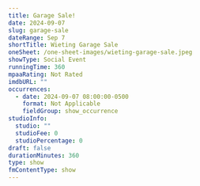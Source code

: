 ```yaml
---
title: Garage Sale!
date: 2024-09-07
slug: garage-sale
dateRange: Sep 7
shortTitle: Wieting Garage Sale
oneSheet: /one-sheet-images/wieting-garage-sale.jpeg
showType: Social Event
runningTime: 360
mpaaRating: Not Rated
imdbURL: ""
occurrences:
  - date: 2024-09-07 08:00:00-0500
    format: Not Applicable
    fieldGroup: show_occurrence
studioInfo:
  studio: ""
  studioFee: 0
  studioPercentage: 0
draft: false
durationMinutes: 360
type: show
fmContentType: show
---
```

